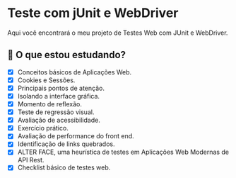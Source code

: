 # Teste com jUnit e WebDriver

Aqui você encontrará o meu projeto de Testes Web com JUnit e WebDriver.

## 📌 O que estou estudando? 
 
  - [x] Conceitos básicos de Aplicações Web.
  - [x] Cookies e Sessões.
  - [x] Principais pontos de atenção.
  - [x] Isolando a interface gráfica.
  - [x] Momento de reflexão.
  - [x] Teste de regressão visual.
  - [x] Avaliação de acessibilidade.
  - [x] Exercício prático.
  - [x] Avaliação de performance do front end.
  - [x] Identificação de links quebrados.
  - [x] ALTER FACE, uma heurística de testes em Aplicações Web Modernas de API Rest.
  - [x] Checklist básico de testes web.

